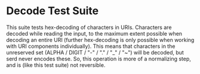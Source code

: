 Decode Test Suite
=================

This suite tests hex-decoding of characters in URIs.  Characters are decoded
while reading the input, to the maximum extent possible when decoding an entire
URI (further hex-decoding is only possible when working with URI components
individually).  This means that characters in the unreserved set (ALPHA / DIGIT
/ "-" / "." / "_" / "~") will be decoded, but serd never encodes these.  So,
this operation is more of a normalizing step, and is (like this test suite) not
reversible.
